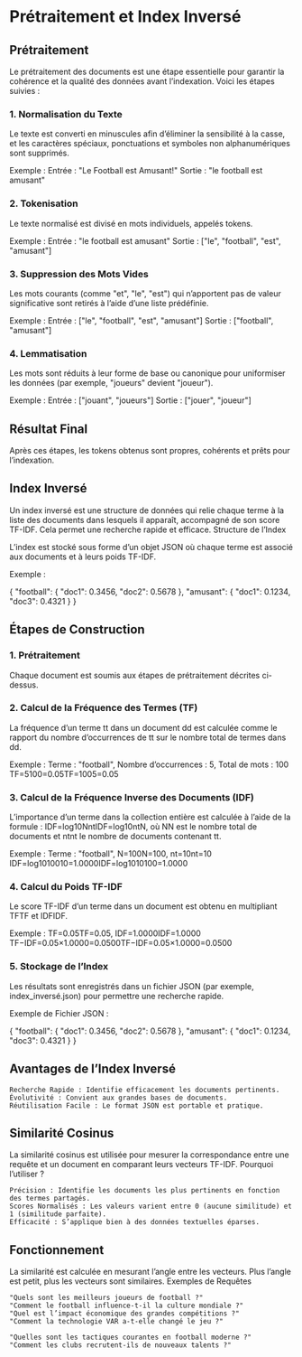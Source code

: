 # Prétraitement et Index Inversé
## Prétraitement

Le prétraitement des documents est une étape essentielle pour garantir la cohérence et la qualité des données avant l’indexation. Voici les étapes suivies :
### 1. Normalisation du Texte

Le texte est converti en minuscules afin d’éliminer la sensibilité à la casse, et les caractères spéciaux, ponctuations et symboles non alphanumériques sont supprimés.

Exemple :
Entrée : "Le Football est Amusant!"
Sortie : "le football est amusant"

### 2. Tokenisation

Le texte normalisé est divisé en mots individuels, appelés tokens.

Exemple :
Entrée : "le football est amusant"
Sortie : ["le", "football", "est", "amusant"]

### 3. Suppression des Mots Vides

Les mots courants (comme "et", "le", "est") qui n’apportent pas de valeur significative sont retirés à l’aide d’une liste prédéfinie.

Exemple :
Entrée : ["le", "football", "est", "amusant"]
Sortie : ["football", "amusant"]

### 4. Lemmatisation

Les mots sont réduits à leur forme de base ou canonique pour uniformiser les données (par exemple, "joueurs" devient "joueur").

Exemple :
Entrée : ["jouant", "joueurs"]
Sortie : ["jouer", "joueur"]

## Résultat Final

Après ces étapes, les tokens obtenus sont propres, cohérents et prêts pour l’indexation.

## Index Inversé

Un index inversé est une structure de données qui relie chaque terme à la liste des documents dans lesquels il apparaît, accompagné de son score TF-IDF. Cela permet une recherche rapide et efficace.
Structure de l’Index

L’index est stocké sous forme d’un objet JSON où chaque terme est associé aux documents et à leurs poids TF-IDF.

Exemple :

{
  "football": {
    "doc1": 0.3456,
    "doc2": 0.5678
  },
  "amusant": {
    "doc1": 0.1234,
    "doc3": 0.4321
  }
}

## Étapes de Construction

### 1. Prétraitement

Chaque document est soumis aux étapes de prétraitement décrites ci-dessus.

### 2. Calcul de la Fréquence des Termes (TF)

La fréquence d’un terme tt dans un document dd est calculée comme le rapport du nombre d’occurrences de tt sur le nombre total de termes dans dd.

Exemple :
Terme : "football", Nombre d’occurrences : 5, Total de mots : 100
TF=5100=0.05TF=1005​=0.05

### 3. Calcul de la Fréquence Inverse des Documents (IDF)

L’importance d’un terme dans la collection entière est calculée à l’aide de la formule :
IDF=log⁡10NntIDF=log10​nt​N​, où NN est le nombre total de documents et ntnt​ le nombre de documents contenant tt.

Exemple :
Terme : "football", N=100N=100, nt=10nt​=10
IDF=log⁡1010010=1.0000IDF=log10​10100​=1.0000

### 4. Calcul du Poids TF-IDF

Le score TF-IDF d’un terme dans un document est obtenu en multipliant TFTF et IDFIDF.

Exemple :
TF=0.05TF=0.05, IDF=1.0000IDF=1.0000
TF−IDF=0.05×1.0000=0.0500TF−IDF=0.05×1.0000=0.0500

### 5. Stockage de l’Index

Les résultats sont enregistrés dans un fichier JSON (par exemple, index_inversé.json) pour permettre une recherche rapide.

Exemple de Fichier JSON :

{
  "football": {
    "doc1": 0.3456,
    "doc2": 0.5678
  },
  "amusant": {
    "doc1": 0.1234,
    "doc3": 0.4321
  }
}

## Avantages de l’Index Inversé

    Recherche Rapide : Identifie efficacement les documents pertinents.
    Évolutivité : Convient aux grandes bases de documents.
    Réutilisation Facile : Le format JSON est portable et pratique.

## Similarité Cosinus

La similarité cosinus est utilisée pour mesurer la correspondance entre une requête et un document en comparant leurs vecteurs TF-IDF.
Pourquoi l’utiliser ?

    Précision : Identifie les documents les plus pertinents en fonction des termes partagés.
    Scores Normalisés : Les valeurs varient entre 0 (aucune similitude) et 1 (similitude parfaite).
    Efficacité : S’applique bien à des données textuelles éparses.

## Fonctionnement

La similarité est calculée en mesurant l’angle entre les vecteurs. Plus l’angle est petit, plus les vecteurs sont similaires.
Exemples de Requêtes

    "Quels sont les meilleurs joueurs de football ?"
    "Comment le football influence-t-il la culture mondiale ?"
    "Quel est l’impact économique des grandes compétitions ?"
    "Comment la technologie VAR a-t-elle changé le jeu ?"

    "Quelles sont les tactiques courantes en football moderne ?"
    "Comment les clubs recrutent-ils de nouveaux talents ?"


